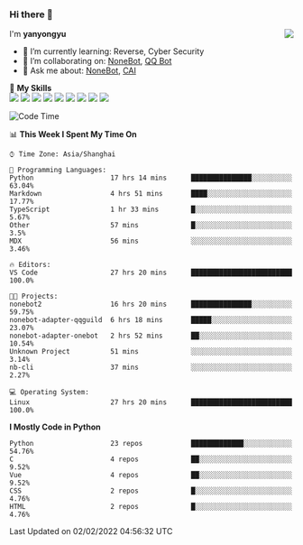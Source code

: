 ### Hi there 👋

<a href="#">
  <img align="right" src="https://github-readme-stats.vercel.app/api?username=yanyongyu&count_private=true&show_icons=true&bg_color=15,f2f7fd,E0EAFC" />
</a>

I'm **yanyongyu**

- 🌱 I’m currently learning: Reverse, Cyber Security
- 👯 I’m collaborating on: [NoneBot](https://github.com/nonebot), [QQ Bot](https://github.com/Mrs4s/go-cqhttp)
- 💬 Ask me about: [NoneBot](https://github.com/nonebot), [CAI](https://github.com/cscs181/CAI)

🌟 **My Skills**  
![](https://img.shields.io/badge/-Python-3e74a2?style=flat-square&logo=Python&logoColor=fff)
![](https://img.shields.io/badge/-Node.js-339933?style=flat-square&logo=Node.js&logoColor=fff)
![](https://img.shields.io/badge/-Vue-4fc08d?style=flat-square&logo=Vue.js&logoColor=fff)
![](https://img.shields.io/badge/-React-2d98ce?style=flat-square&logo=React&logoColor=fff)
![](https://img.shields.io/badge/-Docker-2496ED?style=flat-square&logo=Docker&logoColor=fff)
![](https://img.shields.io/badge/-Linux-000000?style=flat-square&logo=Linux&logoColor=fff)
![](https://img.shields.io/badge/-MySQL-4479A1?style=flat-square&logo=MySQL&logoColor=fff)
![](https://img.shields.io/badge/-Redis-DC382D?style=flat-square&logo=Redis&logoColor=fff)
![](https://img.shields.io/badge/-MongoDB-47A248?style=flat-square&logo=MongoDB&logoColor=fff)

<!--START_SECTION:waka-->
![Code Time](http://img.shields.io/badge/Code%20Time-2%2C086%20hrs%2027%20mins-blue)

📊 **This Week I Spent My Time On** 

```text
⌚︎ Time Zone: Asia/Shanghai

💬 Programming Languages: 
Python                   17 hrs 14 mins      ███████████████░░░░░░░░░░   63.04% 
Markdown                 4 hrs 51 mins       ████░░░░░░░░░░░░░░░░░░░░░   17.77% 
TypeScript               1 hr 33 mins        █░░░░░░░░░░░░░░░░░░░░░░░░   5.67% 
Other                    57 mins             █░░░░░░░░░░░░░░░░░░░░░░░░   3.5% 
MDX                      56 mins             ░░░░░░░░░░░░░░░░░░░░░░░░░   3.46%

🔥 Editors: 
VS Code                  27 hrs 20 mins      █████████████████████████   100.0%

🐱‍💻 Projects: 
nonebot2                 16 hrs 20 mins      ███████████████░░░░░░░░░░   59.75% 
nonebot-adapter-qqguild  6 hrs 18 mins       █████░░░░░░░░░░░░░░░░░░░░   23.07% 
nonebot-adapter-onebot   2 hrs 52 mins       ██░░░░░░░░░░░░░░░░░░░░░░░   10.54% 
Unknown Project          51 mins             ░░░░░░░░░░░░░░░░░░░░░░░░░   3.14% 
nb-cli                   37 mins             ░░░░░░░░░░░░░░░░░░░░░░░░░   2.27%

💻 Operating System: 
Linux                    27 hrs 20 mins      █████████████████████████   100.0%

```

**I Mostly Code in Python** 

```text
Python                   23 repos            █████████████░░░░░░░░░░░░   54.76% 
C                        4 repos             ██░░░░░░░░░░░░░░░░░░░░░░░   9.52% 
Vue                      4 repos             ██░░░░░░░░░░░░░░░░░░░░░░░   9.52% 
CSS                      2 repos             █░░░░░░░░░░░░░░░░░░░░░░░░   4.76% 
HTML                     2 repos             █░░░░░░░░░░░░░░░░░░░░░░░░   4.76%

```



 Last Updated on 02/02/2022 04:56:32 UTC
<!--END_SECTION:waka-->
